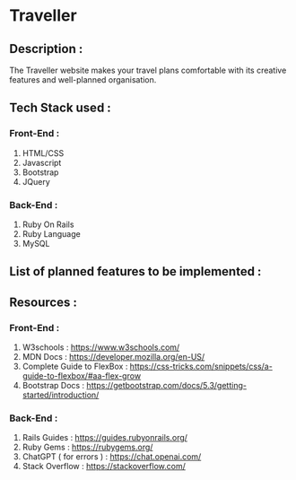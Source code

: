# Traveller 
## Description :
The Traveller website makes your travel plans comfortable with its creative features and well-planned organisation.
## Tech Stack used :
### Front-End :
1) HTML/CSS
2) Javascript
3) Bootstrap
4) JQuery
### Back-End :
1) Ruby On Rails
2) Ruby Language
3) MySQL 
## List of planned features to be implemented :
## Resources :
### Front-End :
1) W3schools : https://www.w3schools.com/
2) MDN Docs : https://developer.mozilla.org/en-US/
3) Complete Guide to FlexBox : https://css-tricks.com/snippets/css/a-guide-to-flexbox/#aa-flex-grow
4) Bootstrap Docs : https://getbootstrap.com/docs/5.3/getting-started/introduction/
### Back-End :
1) Rails Guides : https://guides.rubyonrails.org/
2) Ruby Gems : https://rubygems.org/
3) ChatGPT ( for errors ) : https://chat.openai.com/
4) Stack Overflow : https://stackoverflow.com/
